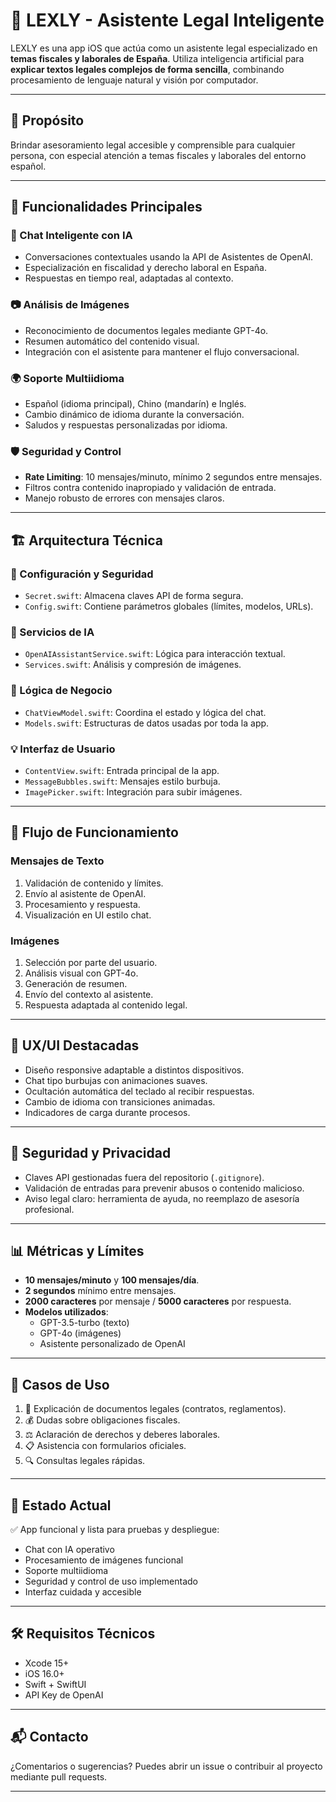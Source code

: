 # 📱 LEXLY - Asistente Legal Inteligente

LEXLY es una app iOS que actúa como un asistente legal especializado en **temas fiscales y laborales de España**. Utiliza inteligencia artificial para **explicar textos legales complejos de forma sencilla**, combinando procesamiento de lenguaje natural y visión por computador.

---

## 🎯 Propósito

Brindar asesoramiento legal accesible y comprensible para cualquier persona, con especial atención a temas fiscales y laborales del entorno español.

---

## 🔧 Funcionalidades Principales

### 💬 Chat Inteligente con IA
- Conversaciones contextuales usando la API de Asistentes de OpenAI.
- Especialización en fiscalidad y derecho laboral en España.
- Respuestas en tiempo real, adaptadas al contexto.

### 📷 Análisis de Imágenes
- Reconocimiento de documentos legales mediante GPT-4o.
- Resumen automático del contenido visual.
- Integración con el asistente para mantener el flujo conversacional.

### 🌍 Soporte Multiidioma
- Español (idioma principal), Chino (mandarín) e Inglés.
- Cambio dinámico de idioma durante la conversación.
- Saludos y respuestas personalizadas por idioma.

### 🛡️ Seguridad y Control
- **Rate Limiting**: 10 mensajes/minuto, mínimo 2 segundos entre mensajes.
- Filtros contra contenido inapropiado y validación de entrada.
- Manejo robusto de errores con mensajes claros.

---

## 🏗️ Arquitectura Técnica

### 🔐 Configuración y Seguridad
- `Secret.swift`: Almacena claves API de forma segura.
- `Config.swift`: Contiene parámetros globales (límites, modelos, URLs).

### 🤖 Servicios de IA
- `OpenAIAssistantService.swift`: Lógica para interacción textual.
- `Services.swift`: Análisis y compresión de imágenes.

### 🧠 Lógica de Negocio
- `ChatViewModel.swift`: Coordina el estado y lógica del chat.
- `Models.swift`: Estructuras de datos usadas por toda la app.

### 💡 Interfaz de Usuario
- `ContentView.swift`: Entrada principal de la app.
- `MessageBubbles.swift`: Mensajes estilo burbuja.
- `ImagePicker.swift`: Integración para subir imágenes.

---

## 🔄 Flujo de Funcionamiento

### Mensajes de Texto
1. Validación de contenido y límites.
2. Envío al asistente de OpenAI.
3. Procesamiento y respuesta.
4. Visualización en UI estilo chat.

### Imágenes
1. Selección por parte del usuario.
2. Análisis visual con GPT-4o.
3. Generación de resumen.
4. Envío del contexto al asistente.
5. Respuesta adaptada al contenido legal.

---

## 🎨 UX/UI Destacadas

- Diseño responsive adaptable a distintos dispositivos.
- Chat tipo burbujas con animaciones suaves.
- Ocultación automática del teclado al recibir respuestas.
- Cambio de idioma con transiciones animadas.
- Indicadores de carga durante procesos.

---

## 🔐 Seguridad y Privacidad

- Claves API gestionadas fuera del repositorio (`.gitignore`).
- Validación de entradas para prevenir abusos o contenido malicioso.
- Aviso legal claro: herramienta de ayuda, no reemplazo de asesoría profesional.

---

## 📊 Métricas y Límites

- **10 mensajes/minuto** y **100 mensajes/día**.
- **2 segundos** mínimo entre mensajes.
- **2000 caracteres** por mensaje / **5000 caracteres** por respuesta.
- **Modelos utilizados**:
  - GPT-3.5-turbo (texto)
  - GPT-4o (imágenes)
  - Asistente personalizado de OpenAI

---

## 📌 Casos de Uso

1. 🧾 Explicación de documentos legales (contratos, reglamentos).
2. 💰 Dudas sobre obligaciones fiscales.
3. ⚖️ Aclaración de derechos y deberes laborales.
4. 📋 Asistencia con formularios oficiales.
5. 🔍 Consultas legales rápidas.

---

## 🚀 Estado Actual

✅ App funcional y lista para pruebas y despliegue:
- Chat con IA operativo  
- Procesamiento de imágenes funcional  
- Soporte multiidioma  
- Seguridad y control de uso implementado  
- Interfaz cuidada y accesible

---

## 🛠️ Requisitos Técnicos

- Xcode 15+
- iOS 16.0+
- Swift + SwiftUI
- API Key de OpenAI

---

## 📬 Contacto

¿Comentarios o sugerencias? Puedes abrir un issue o contribuir al proyecto mediante pull requests.

---

